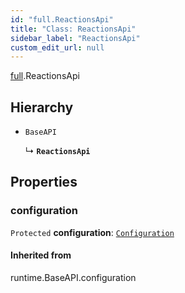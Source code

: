 ```yaml
---
id: "full.ReactionsApi"
title: "Class: ReactionsApi"
sidebar_label: "ReactionsApi"
custom_edit_url: null
---
```


[full](../namespaces/full.md).ReactionsApi

## Hierarchy

- `BaseAPI`

  ↳ **`ReactionsApi`**

## Properties

### configuration

 `Protected` **configuration**: [`Configuration`](full.Configuration.md)

#### Inherited from

runtime.BaseAPI.configuration
